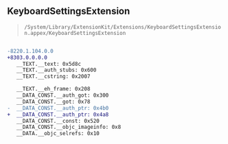 ## KeyboardSettingsExtension

> `/System/Library/ExtensionKit/Extensions/KeyboardSettingsExtension.appex/KeyboardSettingsExtension`

```diff

-8220.1.104.0.0
+8303.0.0.0.0
   __TEXT.__text: 0x5d8c
   __TEXT.__auth_stubs: 0x600
   __TEXT.__cstring: 0x2007

   __TEXT.__eh_frame: 0x208
   __DATA_CONST.__auth_got: 0x300
   __DATA_CONST.__got: 0x78
-  __DATA_CONST.__auth_ptr: 0x4b0
+  __DATA_CONST.__auth_ptr: 0x4a8
   __DATA_CONST.__const: 0x520
   __DATA_CONST.__objc_imageinfo: 0x8
   __DATA.__objc_selrefs: 0x10

```
